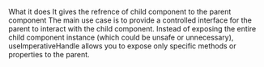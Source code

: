 What it does
    It gives the refrence of child component to the parent component
    The main use case is to provide a controlled interface for the parent to interact with the child component. Instead of exposing the entire child component instance (which could be unsafe or unnecessary), useImperativeHandle allows you to expose only specific methods or properties to the parent.

